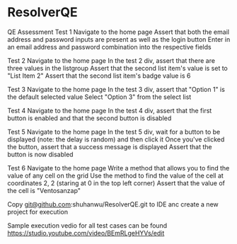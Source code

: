 # ResolverQE
QE Assessment
Test 1
Navigate to the home page
Assert that both the email address and password inputs are present as well as the login button
Enter in an email address and password combination into the respective fields

Test 2
Navigate to the home page
In the test 2 div, assert that there are three values in the listgroup
Assert that the second list item's value is set to "List Item 2"
Assert that the second list item's badge value is 6

Test 3
Navigate to the home page
In the test 3 div, assert that "Option 1" is the default selected value
Select "Option 3" from the select list

Test 4
Navigate to the home page
In the test 4 div, assert that the first button is enabled and that the second button is disabled

Test 5
Navigate to the home page
In the test 5 div, wait for a button to be displayed (note: the delay is random) and then click it
Once you've clicked the button, assert that a success message is displayed
Assert that the button is now disabled

Test 6
Navigate to the home page
Write a method that allows you to find the value of any cell on the grid
Use the method to find the value of the cell at coordinates 2, 2 (staring at 0 in the top left corner)
Assert that the value of the cell is "Ventosanzap"

Copy git@github.com:shuhanwu/ResolverQE.git to IDE anc create a new project for execution

Sample execution vedio for all test cases can be found https://studio.youtube.com/video/BEmRLgeHYVs/edit

